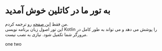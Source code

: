 # به تور ما در کاتلین خوش آمدید

من فقط [این صفحه](https://kotlinlang.org/docs/kotlin-tour-welcome.html) رو ترجمه کردم.  
این تور اصول زبان برنامه نویسی Kotlin را پوشش می دهد و می تواند به طور کامل در مرورگر شما تکمیل شود. نیازی به نصب نیست.

one 
two
